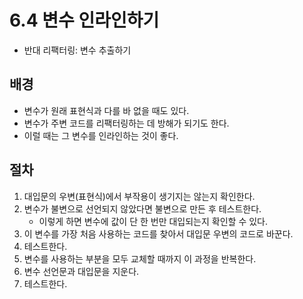 # 6.4 변수 인라인하기

-   반대 리팩터링: 변수 추출하기

## 배경

-   변수가 원래 표현식과 다를 바 없을 때도 있다.
-   변수가 주변 코드를 리팩터링하는 데 방해가 되기도 한다.
-   이럴 때는 그 변수를 인라인하는 것이 좋다.

## 절차

1. 대입문의 우변(표현식)에서 부작용이 생기지는 않는지 확인한다.
2. 변수가 불변으로 선언되지 않았다면 불변으로 만든 후 테스트한다.
    - 이렇게 하면 변수에 값이 단 한 번만 대입되는지 확인할 수 있다.
3. 이 변수를 가장 처음 사용하는 코드를 찾아서 대입문 우변의 코드로 바꾼다.
4. 테스트한다.
5. 변수를 사용하는 부분을 모두 교체할 때까지 이 과정을 반복한다.
6. 변수 선언문과 대입문을 지운다.
7. 테스트한다.

